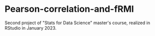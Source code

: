# Pearson-correlation-and-fRMI
Second project of "Stats for  Data Science"  master's course, realized in RStudio in January 2023.
